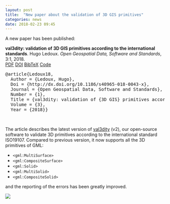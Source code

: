 ```yaml
---
layout: post
title:  "New paper about the validation of 3D GIS primitives"
categories: news
date: 2018-02-23 09:45
---
```


A new paper has been published:

<div class="filteredelement"><strong> val3dity: validation of 3D GIS primitives according to the international standards</strong>. Hugo Ledoux. <em>Open Geospatial Data, Software and Standards</em>, 3:1, 2018. <br /> <a href="https://opengeospatialdata.springeropen.com/track/pdf/10.1186/s40965-018-0043-x?site=opengeospatialdata.springeropen.com"><i class="fa fa-file-pdf-o"></i> PDF</a> <a href="https://doi.org/10.1186/s40965-018-0043-x"><i class="fa fa-external-link"></i> DOI</a> <a href="#bibSouthall17" data-toggle="collapse"><i class="fa fa-caret-square-o-down"></i> BibTeX</a> <a href="https://github.com/tudelft3d/val3dity"><i class="fa fa-github"></i> Code</a> <div id="bibSouthall17" class="collapse" tabindex="-1"><pre class="bibtex">@article{Ledoux18,
  Author = {Ledoux, Hugo},
  Doi = {http://dx.doi.org/10.1186/s40965-018-0043-x},
  Journal = {Open Geospatial Data, Software and Standards},
  Number = {1},
  Title = {val3dity: validation of {3D GIS} primitives according to the international standards},
  Volume = {3},
  Year = {2018}}
</pre></div></div>

<br>

The article describes the latest version of [val3dity](http://github.com/tudelft3d/val3dity) (v2), our open-source software to validate 3D primitives according to the international standard ISO19107.
Compared to previous version, it now supports all the 3D primitives of GML:

  - `<gml:MultiSurface>`
  - `<gml:CompositeSurface>`
  - `<gml:Solid>`
  - `<gml:MultiSolid>`
  - `<gml:CompositeSolid>`

and the reporting of the errors has been greatly improved.

<a href="https://doi.org/10.1186/s40965-018-0043-x"><img src="{{ site.baseurl }}/img/2018/ogdss-val3dity.png"/></a><br/>
